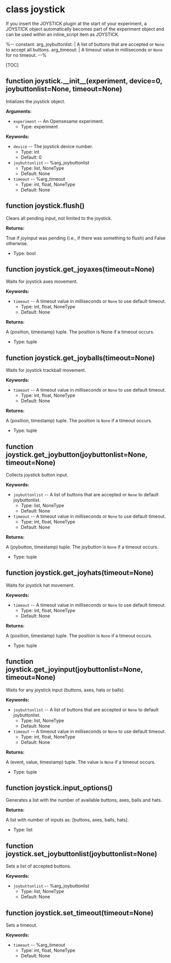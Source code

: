 <div class="ClassDoc YAMLDoc" id="joystick" markdown="1">

# class __joystick__

If you insert the JOYSTICK plugin at the start of your experiment, a
JOYSTICK object automatically becomes part of the experiment object
and can be used within an inline_script item as JOYSTICK.

%--
constant:
        arg_joybuttonlist: |
                A list of buttons that are accepted or `None` to accept all
                buttons.
        arg_timeout: |
                A timeout value in milliseconds or `None` for no timeout.
--%

[TOC]

<div class="FunctionDoc YAMLDoc" id="joystick-__init__" markdown="1">

## function __joystick\.\_\_init\_\___\(experiment, device=0, joybuttonlist=None, timeout=None\)

Intializes the joystick object.

__Arguments:__

- `experiment` -- An Opensesame experiment.
	- Type: experiment

__Keywords:__

- `device` -- The joystick device number.
	- Type: int
	- Default: 0
- `joybuttonlist` -- %arg_joybuttonlist
	- Type: list, NoneType
	- Default: None
- `timeout` -- %arg_timeout
	- Type: int, float, NoneType
	- Default: None

</div>

[joystick.__init__]: #joystick-__init__
[__init__]: #joystick-__init__

<div class="FunctionDoc YAMLDoc" id="joystick-flush" markdown="1">

## function __joystick\.flush__\(\)

Clears all pending input, not limited to the joystick.

__Returns:__

True if joyinput was pending (i.e., if there was something to flush) and False otherwise.

- Type: bool

</div>

[joystick.flush]: #joystick-flush
[flush]: #joystick-flush

<div class="FunctionDoc YAMLDoc" id="joystick-get_joyaxes" markdown="1">

## function __joystick\.get\_joyaxes__\(timeout=None\)

Waits for joystick axes movement.

__Keywords:__

- `timeout` -- A timeout value in milliseconds or `None` to use default timeout.
	- Type: int, float, NoneType
	- Default: None

__Returns:__

A (position, timestamp) tuple. The position is None if a timeout occurs.

- Type: tuple

</div>

[joystick.get_joyaxes]: #joystick-get_joyaxes
[get_joyaxes]: #joystick-get_joyaxes

<div class="FunctionDoc YAMLDoc" id="joystick-get_joyballs" markdown="1">

## function __joystick\.get\_joyballs__\(timeout=None\)

Waits for joystick trackball movement.

__Keywords:__

- `timeout` -- A timeout value in milliseconds or `None` to use default timeout.
	- Type: int, float, NoneType
	- Default: None

__Returns:__

A (position, timestamp) tuple. The position is `None` if a timeout occurs.

- Type: tuple

</div>

[joystick.get_joyballs]: #joystick-get_joyballs
[get_joyballs]: #joystick-get_joyballs

<div class="FunctionDoc YAMLDoc" id="joystick-get_joybutton" markdown="1">

## function __joystick\.get\_joybutton__\(joybuttonlist=None, timeout=None\)

Collects joystick button input.

__Keywords:__

- `joybuttonlist` -- A list of buttons that are accepted or `None` to default joybuttonlist.
	- Type: list, NoneType
	- Default: None
- `timeout` -- A timeout value in milliseconds or `None` to use default timeout.
	- Type: int, float, NoneType
	- Default: None

__Returns:__

A (joybutton, timestamp) tuple. The joybutton is `None` if a timeout occurs.

- Type: tuple

</div>

[joystick.get_joybutton]: #joystick-get_joybutton
[get_joybutton]: #joystick-get_joybutton

<div class="FunctionDoc YAMLDoc" id="joystick-get_joyhats" markdown="1">

## function __joystick\.get\_joyhats__\(timeout=None\)

Waits for joystick hat movement.

__Keywords:__

- `timeout` -- A timeout value in milliseconds or `None` to use default timeout.
	- Type: int, float, NoneType
	- Default: None

__Returns:__

A (position, timestamp) tuple. The position is `None` if a timeout occurs.

- Type: tuple

</div>

[joystick.get_joyhats]: #joystick-get_joyhats
[get_joyhats]: #joystick-get_joyhats

<div class="FunctionDoc YAMLDoc" id="joystick-get_joyinput" markdown="1">

## function __joystick\.get\_joyinput__\(joybuttonlist=None, timeout=None\)

Waits for any joystick input (buttons, axes, hats or balls).

__Keywords:__

- `joybuttonlist` -- A list of buttons that are accepted or `None` to default joybuttonlist.
	- Type: list, NoneType
	- Default: None
- `timeout` -- A timeout value in milliseconds or `None` to use default timeout.
	- Type: int, float, NoneType
	- Default: None

__Returns:__

A (event, value, timestamp) tuple. The value is `None` if a timeout occurs.

- Type: tuple

</div>

[joystick.get_joyinput]: #joystick-get_joyinput
[get_joyinput]: #joystick-get_joyinput

<div class="FunctionDoc YAMLDoc" id="joystick-input_options" markdown="1">

## function __joystick\.input\_options__\(\)

Generates a list with the number of available buttons, axes, balls and hats.

__Returns:__

A list with number of inputs as: [buttons, axes, balls,
hats].

- Type: list

</div>

[joystick.input_options]: #joystick-input_options
[input_options]: #joystick-input_options

<div class="FunctionDoc YAMLDoc" id="joystick-set_joybuttonlist" markdown="1">

## function __joystick\.set\_joybuttonlist__\(joybuttonlist=None\)

Sets a list of accepted buttons.

__Keywords:__

- `joybuttonlist` -- %arg_joybuttonlist
	- Type: list, NoneType
	- Default: None

</div>

[joystick.set_joybuttonlist]: #joystick-set_joybuttonlist
[set_joybuttonlist]: #joystick-set_joybuttonlist

<div class="FunctionDoc YAMLDoc" id="joystick-set_timeout" markdown="1">

## function __joystick\.set\_timeout__\(timeout=None\)

Sets a timeout.

__Keywords:__

- `timeout` -- %arg_timeout
	- Type: int, float, NoneType
	- Default: None

</div>

[joystick.set_timeout]: #joystick-set_timeout
[set_timeout]: #joystick-set_timeout

</div>

[joystick]: #joystick

